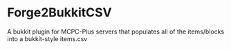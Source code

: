 Forge2BukkitCSV
===============

A bukkit plugin for MCPC-Plus servers that populates all of the items/blocks into a bukkit-style items.csv
